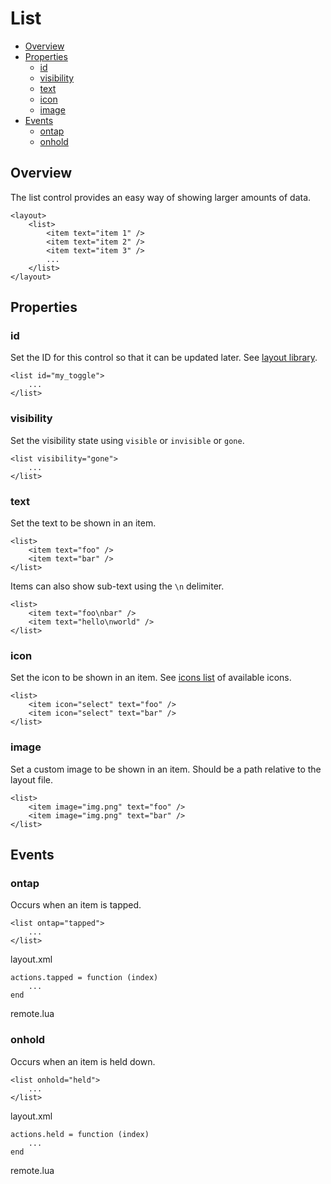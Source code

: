 ﻿
# List
* [Overview](#overview)
* [Properties](#properties)
	* [id](#id)
	* [visibility](#visibility)
	* [text](#text)
	* [icon](#icon)
	* [image](#image)
* [Events](#events)
	* [ontap](#ontap)
	* [onhold](#onhold)



## Overview
The list control provides an easy way of showing larger amounts of data.

	<layout>
		<list>
			<item text="item 1" />
			<item text="item 2" />
			<item text="item 3" />
			...
		</list>
	</layout>



## Properties



### id
Set the ID for this control so that it can be updated later. See [layout library](/libs/layout.md).

	<list id="my_toggle">
		...
	</list>



### visibility
Set the visibility state using ``visible`` or ``invisible`` or ``gone``.

	<list visibility="gone">
		...
	</list>



### text
Set the text to be shown in an item.

	<list>
		<item text="foo" />
		<item text="bar" />
	</list>

Items can also show sub-text using the ``\n`` delimiter.

	<list>
		<item text="foo\nbar" />
		<item text="hello\nworld" />
	</list>



### icon
Set the icon to be shown in an item. See [icons list](/res/icons.md) of available icons.

	<list>
		<item icon="select" text="foo" />
		<item icon="select" text="bar" />
	</list>



### image
Set a custom image to be shown in an item. Should be a path relative to the layout file.

	<list>
		<item image="img.png" text="foo" />
		<item image="img.png" text="bar" />
	</list>



## Events



### ontap
Occurs when an item is tapped.

	<list ontap="tapped">
		...
	</list>

<ct>layout.xml</ct>

	actions.tapped = function (index)
		...
	end

<ct>remote.lua</ct>



### onhold
Occurs when an item is held down.

	<list onhold="held">
		...
	</list>

<ct>layout.xml</ct>

	actions.held = function (index)
		...
	end

<ct>remote.lua</ct>